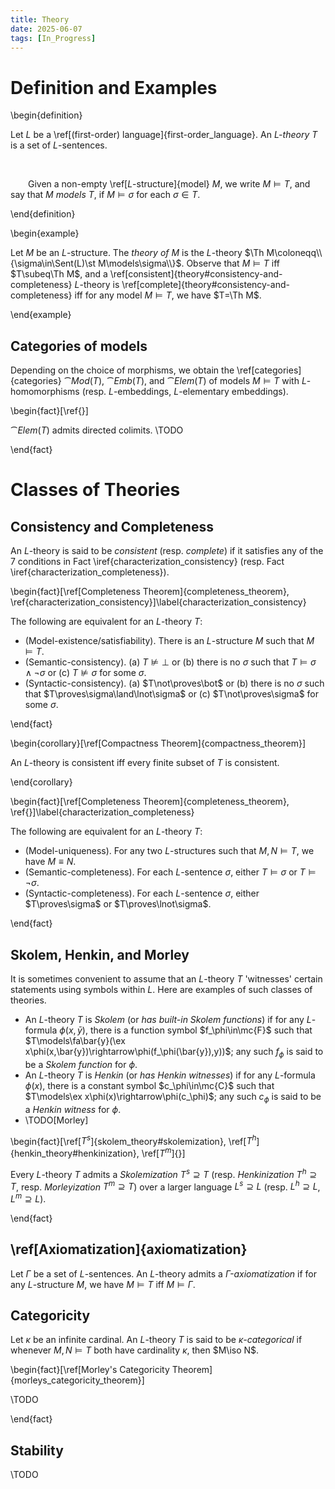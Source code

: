 ```yaml
---
title: Theory
date: 2025-06-07
tags: [In_Progress]
---
```


# Definition and Examples

\begin{definition}

Let $L$ be a \ref[(first-order) language]{first-order_language}. An _$L$-theory_ $T$ is a set of $L$-sentences.

<br>

&emsp;&emsp;Given a non-empty \ref[$L$-structure]{model} $M$, we write $M\models T$, and say that _$M$ models T_, if $M\models\sigma$ for each $\sigma\in T$.

\end{definition}

\begin{example}

Let $M$ be an $L$-structure. The _theory of $M$_ is the $L$-theory $\Th M\coloneqq\\{\sigma\in\Sent(L)\st M\models\sigma\\}$. Observe that $M\models T$ iff $T\subeq\Th M$, and a \ref[consistent]{theory#consistency-and-completeness} $L$-theory is \ref[complete]{theory#consistency-and-completeness} iff for any model $M\models T$, we have $T=\Th M$.

\end{example}

## Categories of models

Depending on the choice of morphisms, we obtain the \ref[categories]{categories} $\cat{Mod}(T)$, $\cat{Emb}(T)$, and $\cat{Elem}(T)$ of models $M\models T$ with $L$-homomorphisms (resp. $L$-embeddings, $L$-elementary embeddings).

\begin{fact}[\ref{}]

$\cat{Elem}(T)$ admits directed colimits. \TODO

\end{fact}

# Classes of Theories

## Consistency and Completeness

An $L$-theory is said to be _consistent_ (resp. _complete_) if it satisfies any of the 7 conditions in Fact \iref{characterization_consistency} (resp. Fact \iref{characterization_completeness}).

\begin{fact}[\ref[Completeness Theorem]{completeness_theorem}, \ref{characterization_consistency}]\label{characterization_consistency}

The following are equivalent for an $L$-theory $T$:
* (Model-existence/satisfiability). There is an $L$-structure $M$ such that $M\models T$.
* (Semantic-consistency). (a) $T\not\models\bot$ or (b) there is no $\sigma$ such that $T\models\sigma\land\lnot\sigma$ or (c) $T\not\models\sigma$ for some $\sigma$.
* (Syntactic-consistency). (a) $T\not\proves\bot$ or (b) there is no $\sigma$ such that $T\proves\sigma\land\lnot\sigma$ or (c) $T\not\proves\sigma$ for some $\sigma$.

\end{fact}

\begin{corollary}[\ref[Compactness Theorem]{compactness_theorem}]

An $L$-theory is consistent iff every finite subset of $T$ is consistent.

\end{corollary}

\begin{fact}[\ref[Completeness Theorem]{completeness_theorem}, \ref{}]\label{characterization_completeness}

The following are equivalent for an $L$-theory $T$:
* (Model-uniqueness). For any two $L$-structures such that $M,N\models T$, we have $M\equiv N$.
* (Semantic-completeness). For each $L$-sentence $\sigma$, either $T\models\sigma$ or $T\models\lnot\sigma$.
* (Syntactic-completeness). For each $L$-sentence $\sigma$, either $T\proves\sigma$ or $T\proves\lnot\sigma$.

\end{fact}

## Skolem, Henkin, and Morley

It is sometimes convenient to assume that an $L$-theory $T$ 'witnesses' certain statements using symbols within $L$. Here are examples of such classes of theories.
* An $L$-theory $T$ is _Skolem_ (or _has built-in Skolem functions_) if for any $L$-formula $\phi(x,\bar{y})$, there is a function symbol $f_\phi\in\mc{F}$ such that $T\models\fa\bar{y}(\ex x\phi(x,\bar{y})\rightarrow\phi(f_\phi(\bar{y}),y))$; any such $f_\phi$ is said to be a _Skolem function_ for $\phi$.
* An $L$-theory $T$ is _Henkin_ (or _has Henkin witnesses_) if for any $L$-formula $\phi(x)$, there is a constant symbol $c_\phi\in\mc{C}$ such that $T\models\ex x\phi(x)\rightarrow\phi(c_\phi)$; any such $c_\phi$ is said to be a _Henkin witness_ for $\phi$.
* \TODO[Morley]

\begin{fact}[\ref[$T^s$]{skolem_theory#skolemization}, \ref[$T^h$]{henkin_theory#henkinization}, \ref[$T^m$]{}]

Every $L$-theory $T$ admits a _Skolemization_ $T^s\supseteq T$ (resp. _Henkinization_ $T^h\supseteq T$, resp. _Morleyization_ $T^m\supseteq T$) over a larger language $L^s\supseteq L$ (resp. $L^h\supseteq L$, $L^m\supseteq L$).

\end{fact}

## \ref[Axiomatization]{axiomatization}

Let $\Gamma$ be a set of $L$-sentences. An $L$-theory admits a _$\Gamma$-axiomatization_ if for any $L$-structure $M$, we have $M\models T$ iff $M\models\Gamma$.

## Categoricity

Let $\kappa$ be an infinite cardinal. An $L$-theory $T$ is said to be _$\kappa$-categorical_ if whenever $M,N\models T$ both have cardinality $\kappa$, then $M\iso N$.

\begin{fact}[\ref[Morley's Categoricity Theorem]{morleys_categoricity_theorem}]

\TODO

\end{fact}

## Stability

\TODO
